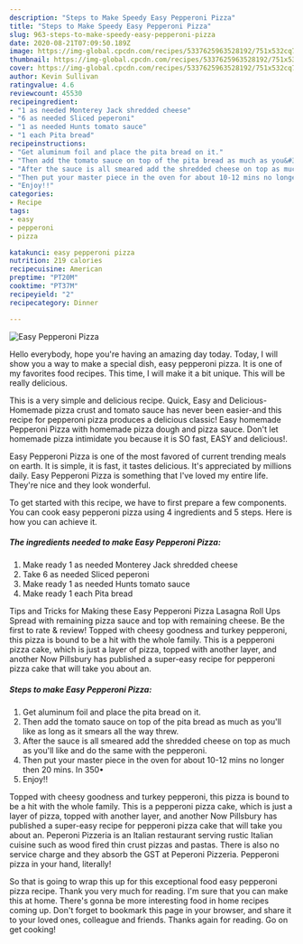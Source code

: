 ```yaml
---
description: "Steps to Make Speedy Easy Pepperoni Pizza"
title: "Steps to Make Speedy Easy Pepperoni Pizza"
slug: 963-steps-to-make-speedy-easy-pepperoni-pizza
date: 2020-08-21T07:09:50.189Z
image: https://img-global.cpcdn.com/recipes/5337625963528192/751x532cq70/easy-pepperoni-pizza-recipe-main-photo.jpg
thumbnail: https://img-global.cpcdn.com/recipes/5337625963528192/751x532cq70/easy-pepperoni-pizza-recipe-main-photo.jpg
cover: https://img-global.cpcdn.com/recipes/5337625963528192/751x532cq70/easy-pepperoni-pizza-recipe-main-photo.jpg
author: Kevin Sullivan
ratingvalue: 4.6
reviewcount: 45530
recipeingredient:
- "1 as needed Monterey Jack shredded cheese"
- "6 as needed Sliced peperoni"
- "1 as needed Hunts tomato sauce"
- "1 each Pita bread"
recipeinstructions:
- "Get aluminum foil and place the pita bread on it."
- "Then add the tomato sauce on top of the pita bread as much as you&#39;ll like as long as it smears all the way threw."
- "After the sauce is all smeared add the shredded cheese on top as much as you&#39;ll like and do the same with the pepperoni."
- "Then put your master piece in the oven for about 10-12 mins no longer then 20 mins. In 350•"
- "Enjoy!!"
categories:
- Recipe
tags:
- easy
- pepperoni
- pizza

katakunci: easy pepperoni pizza 
nutrition: 219 calories
recipecuisine: American
preptime: "PT20M"
cooktime: "PT37M"
recipeyield: "2"
recipecategory: Dinner

---
```



![Easy Pepperoni Pizza](https://img-global.cpcdn.com/recipes/5337625963528192/751x532cq70/easy-pepperoni-pizza-recipe-main-photo.jpg)

Hello everybody, hope you're having an amazing day today. Today, I will show you a way to make a special dish, easy pepperoni pizza. It is one of my favorites food recipes. This time, I will make it a bit unique. This will be really delicious.

This is a very simple and delicious recipe. Quick, Easy and Delicious-Homemade pizza crust and tomato sauce has never been easier-and this recipe for pepperoni pizza produces a delicious classic! Easy homemade Pepperoni Pizza with homemade pizza dough and pizza sauce. Don&#39;t let homemade pizza intimidate you because it is SO fast, EASY and delicious!.

Easy Pepperoni Pizza is one of the most favored of current trending meals on earth. It is simple, it is fast, it tastes delicious. It's appreciated by millions daily. Easy Pepperoni Pizza is something that I've loved my entire life. They're nice and they look wonderful.


To get started with this recipe, we have to first prepare a few components. You can cook easy pepperoni pizza using 4 ingredients and 5 steps. Here is how you can achieve it.

<!--inarticleads1-->

##### The ingredients needed to make Easy Pepperoni Pizza:

1. Make ready 1 as needed Monterey Jack shredded cheese
1. Take 6 as needed Sliced peperoni
1. Make ready 1 as needed Hunts tomato sauce
1. Make ready 1 each Pita bread


Tips and Tricks for Making these Easy Pepperoni Pizza Lasagna Roll Ups Spread with remaining pizza sauce and top with remaining cheese. Be the first to rate &amp; review! Topped with cheesy goodness and turkey pepperoni, this pizza is bound to be a hit with the whole family. This is a pepperoni pizza cake, which is just a layer of pizza, topped with another layer, and another Now Pillsbury has published a super-easy recipe for pepperoni pizza cake that will take you about an. 

<!--inarticleads2-->

##### Steps to make Easy Pepperoni Pizza:

1. Get aluminum foil and place the pita bread on it.
1. Then add the tomato sauce on top of the pita bread as much as you&#39;ll like as long as it smears all the way threw.
1. After the sauce is all smeared add the shredded cheese on top as much as you&#39;ll like and do the same with the pepperoni.
1. Then put your master piece in the oven for about 10-12 mins no longer then 20 mins. In 350•
1. Enjoy!!


Topped with cheesy goodness and turkey pepperoni, this pizza is bound to be a hit with the whole family. This is a pepperoni pizza cake, which is just a layer of pizza, topped with another layer, and another Now Pillsbury has published a super-easy recipe for pepperoni pizza cake that will take you about an. Peperoni Pizzeria is an Italian restaurant serving rustic Italian cuisine such as wood fired thin crust pizzas and pastas. There is also no service charge and they absorb the GST at Peperoni Pizzeria. Pepperoni pizza in your hand, literally! 

So that is going to wrap this up for this exceptional food easy pepperoni pizza recipe. Thank you very much for reading. I'm sure that you can make this at home. There's gonna be more interesting food in home recipes coming up. Don't forget to bookmark this page in your browser, and share it to your loved ones, colleague and friends. Thanks again for reading. Go on get cooking!
